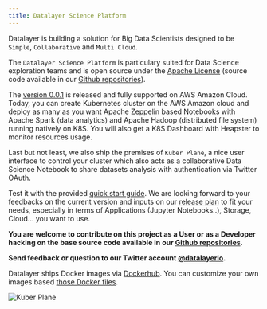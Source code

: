 ```yaml
---
title: Datalayer Science Platform
---
```


Datalayer is building a solution for Big Data Scientists designed to be `Simple`, `Collaborative` and `Multi Cloud`.

The `Datalayer Science Platform` is particulary suited for Data Science exploration teams and is open source under the [Apache License](https://www.apache.org/licenses/LICENSE-2.0) (source code available in our [Github repositories](https://github.com/datalayer/)).

The [version 0.0.1](/docs/releases/v-0.0.1) is released and fully supported on AWS Amazon Cloud. Today, you can create Kubernetes cluster on the AWS Amazon cloud and deploy as many as you want Apache Zeppelin based Notebooks with Apache Spark (data analytics) and Apache Hadoop (distributed file system) running natively on K8S. You will also get a K8S Dashboard with Heapster to monitor resources usage.

Last but not least, we also ship the premises of `Kuber Plane`, a nice user interface to control your cluster which also acts as a collaborative Data Science Notebook to share datasets analysis with authentication via Twitter OAuth.

Test it with the provided [quick start guide](/docs/quick-start). We are looking forward to your feedbacks on the current version and inputs on our [release plan](/docs/releases) to fit your needs, especially in terms of Applications (Jupyter Notebooks..), Storage, Cloud... you want to use.

**You are welcome to contribute on this project as a User or as a Developer hacking on the base source code available in our [Github repositories](https://github.com/datalayer).**

**Send feedback or question to our Twitter account [@datalayerio](https://twitter.com/datalayerio).**

Datalayer ships Docker images via [Dockerhub](https://hub.docker.com/u/datalayer). You can customize your own images based [those Docker files](https://github.com/datalayer/docker-files).

![Kuber Plane](/images/kuber-plane/kuber-plane.png "Kuber Plane")

